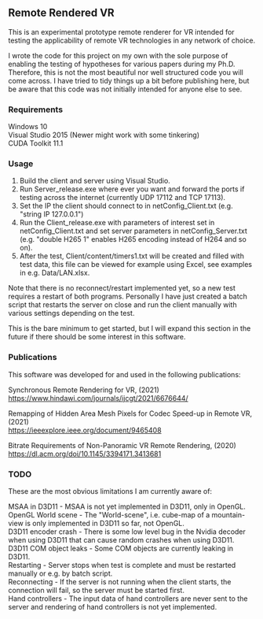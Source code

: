 Remote Rendered VR
---

This is an experimental prototype remote renderer for VR intended for testing the applicability of remote VR technologies in any network of choice.

I wrote the code for this project on my own with the sole purpose of enabling the testing of hypotheses for various papers during my Ph.D. Therefore, this is not the most beautiful nor well structured code you will come across. I have tried to tidy things up a bit before publishing here, but be aware that this code was not initially intended for anyone else to see.

### Requirements

Windows 10  
Visual Studio 2015 (Newer might work with some tinkering)  
CUDA Toolkit 11.1  

### Usage

1. Build the client and server using Visual Studio.
2. Run Server_release.exe where ever you want and forward the ports if testing across the internet (currently UDP 17112 and TCP 17113).
3. Set the IP the client should connect to in netConfig_Client.txt (e.g. "string IP 127.0.0.1")
4. Run the Client_release.exe with parameters of interest set in netConfig_Client.txt and set server parameters in netConfig_Server.txt (e.g. "double H265 1" enables H265 encoding instead of H264 and so on).
5. After the test, Client/content/timers1.txt will be created and filled with test data, this file can be viewed for example using Excel, see examples in e.g. Data/LAN.xlsx.

Note that there is no reconnect/restart implemented yet, so a new test requires a restart of both programs. 
Personally I have just created a batch script that restarts the server on close and run the client manually with various settings depending on the test.

This is the bare minimum to get started, but I will expand this section in the future if there should be some interest in this software.

### Publications

This software was developed for and used in the following publications:  

Synchronous Remote Rendering for VR, (2021)  
https://www.hindawi.com/journals/ijcgt/2021/6676644/  

Remapping of Hidden Area Mesh Pixels for Codec Speed-up in Remote VR, (2021)  
https://ieeexplore.ieee.org/document/9465408  

Bitrate Requirements of Non-Panoramic VR Remote Rendering, (2020)  
https://dl.acm.org/doi/10.1145/3394171.3413681  


### TODO

These are the most obvious limitations I am currently aware of:  

MSAA in D3D11 			-	MSAA is not yet implemented in D3D11, only in OpenGL.  
OpenGL World scene		-	The "World-scene", i.e. cube-map of a mountain-view is only implemented in D3D11 so far, not OpenGL.  
D3D11 encoder crash		-	There is some low level bug in the Nvidia decoder when using D3D11 that can cause random crashes when using D3D11.  
D3D11 COM object leaks	-	Some COM objects are currently leaking in D3D11.  
Restarting				-	Server stops when test is complete and must be restarted manually or e.g. by batch script.  
Reconnecting			-	If the server is not running when the client starts, the connection will fail, so the server must be started first.  
Hand controllers		-	The input data of hand controllers are never sent to the server and rendering of hand controllers is not yet implemented.  

